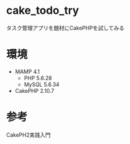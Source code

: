 # cake_todo_try
タスク管理アプリを題材にCakePHPを試してみる

# 環境
- MAMP 4.1
    - PHP 5.6.28
    - MySQL 5.6.34
- CakePHP 2.10.7

# 参考
CakePH2実践入門
